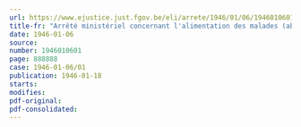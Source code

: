 ```yaml
---
url: https://www.ejustice.just.fgov.be/eli/arrete/1946/01/06/1946010601/justel
title-fr: "Arrêté ministériel concernant l'alimentation des malades (abrogé par AM 17-07-1946, art. 7)"
date: 1946-01-06
source:
number: 1946010601
page: 888888
case: 1946-01-06/01
publication: 1946-01-18
starts:
modifies:
pdf-original:
pdf-consolidated:
---
```


